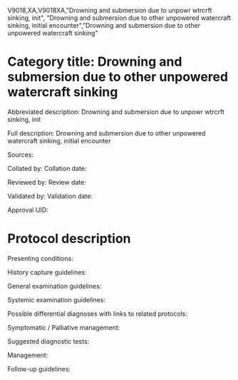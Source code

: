 V9018,XA,V9018XA,"Drowning and submersion due to unpowr wtrcrft sinking, init", "Drowning and submersion due to other unpowered watercraft sinking, initial encounter","Drowning and submersion due to other unpowered watercraft sinking"
# Category title: Drowning and submersion due to other unpowered watercraft sinking

Abbreviated description: Drowning and submersion due to unpowr wtrcrft sinking, init

Full description: Drowning and submersion due to other unpowered watercraft sinking, initial encounter

Sources:

Collated by:
Collation date:

Reviewed by:
Review date:

Validated by:
Validation date:

Approval UID:

# Protocol description

Presenting conditions:

History capture guidelines:

General examination guidelines:

Systemic examination guidelines:

Possible differential diagnoses with links to related protocols:

Symptomatic / Palliative management:

Suggested diagnostic tests:

Management:

Follow-up guidelines:
